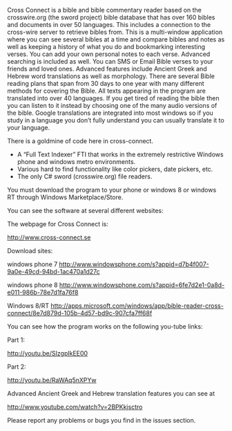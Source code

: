 Cross Connect is a bible and bible commentary reader based on the crosswire.org (the sword project) bible database that has over 160 bibles and documents in over 50 languages. This includes a connection to the cross-wire server to retrieve bibles from. This is a multi-window application where you can see several bibles at a time and compare bibles and notes as well as keeping a history of what you do and bookmarking interesting verses. You can add your own personal notes to each verse. Advanced searching is included as well. You can SMS or Email Bible verses to your friends and loved ones. Advanced features include Ancient Greek and Hebrew word translations as well as morphology. There are several Bible reading plans that span from 30 days to one year with many different methods for covering the Bible. All texts appearing in the program are translated into over 40 languages. If you get tired of reading the bible then you can listen to it instead by choosing one of the many audio versions of the bible. Google translations are integrated into most windows so if you study in a language you don’t fully understand you can usually translate it to your language.

There is a goldmine of code here in cross-connect.

  * A “Full Text Indexer” FTI that works in the extremely restrictive Windows phone and windows metro environments.
  * Various hard to find functionality like color pickers, date pickers, etc.
  * The only C# sword (crosswire.org) file readers.

You must download the program to your phone or windows 8 or windows RT through Windows Marketplace/Store.

You can see the software at several different websites:


The webpage for Cross Connect is:

http://www.cross-connect.se

Download sites:

windows phone 7 http://www.windowsphone.com/s?appid=d7b4f007-9a0e-49cd-94bd-1ac470a1d27c

windows phone 8 http://www.windowsphone.com/s?appid=6fe7d2e1-0a8d-e011-986b-78e7d1fa76f8

Windows 8/RT  http://apps.microsoft.com/windows/app/bible-reader-cross-connect/8e7d879d-105b-4d57-bd9c-907cfa7ff68f

You can see how the program works on the following you-tube links:

Part 1:

http://youtu.be/SIzgpIkEE00

Part 2:

http://youtu.be/RaWAq5nXPYw

Advanced Ancient Greek and Hebrew translation features you can see at

http://www.youtube.com/watch?v=2BPKkjsctro

Please report any problems or bugs you find in the issues section.